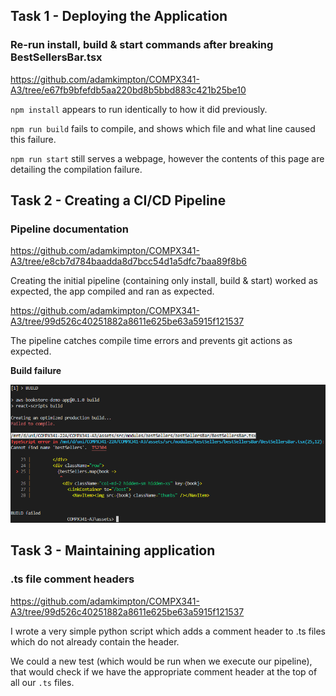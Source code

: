## Task 1 - Deploying the Application
### Re-run install, build & start commands after breaking BestSellersBar.tsx
https://github.com/adamkimpton/COMPX341-A3/tree/e67fb9bfefdb5aa220bd8b5bbd883c421b25be10

`npm install` appears to run identically to how it did previously.

`npm run build` fails to compile, and shows which file and what line caused this failure.

`npm run start` still serves a webpage, however the contents of this page are detailing the compilation failure.

## Task 2 - Creating a CI/CD Pipeline
### Pipeline documentation
https://github.com/adamkimpton/COMPX341-A3/tree/e8cb7d784baadda8d7bcc54d1a5dfc7baa89f8b6

Creating the initial pipeline (containing only install, build & start) worked as expected, the app compiled and ran as expected.

https://github.com/adamkimpton/COMPX341-A3/tree/99d526c40251882a8611e625be63a5915f121537

The pipeline catches compile time errors and prevents git actions as expected. 

**Build failure**

![Summary Diagram](/assets/readmeImages/BuildFailure.png)

## Task 3 - Maintaining application
### .ts file comment headers

https://github.com/adamkimpton/COMPX341-A3/tree/99d526c40251882a8611e625be63a5915f121537

I wrote a very simple python script which adds a comment header to .ts files  which do not already contain the header.

We could a new test (which would be run when we execute our pipeline), that would check if we have the appropriate comment header at the top of all our `.ts` files. 